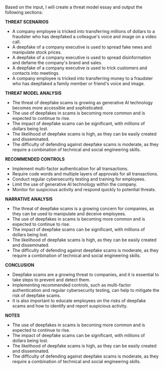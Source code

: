 Based on the input, I will create a threat model essay and output the following sections:

**THREAT SCENARIOS**

* A company employee is tricked into transferring millions of dollars to a fraudster who has deepfaked a colleague's voice and image on a video call.
* A deepfake of a company executive is used to spread fake news and manipulate stock prices.
* A deepfake of a company executive is used to spread disinformation and defame the company's brand and sales.
* A deepfake of a company executive is used to trick customers and contacts into meetings.
* A company employee is tricked into transferring money to a fraudster who has deepfaked a family member or friend's voice and image.

**THREAT MODEL ANALYSIS**

* The threat of deepfake scams is growing as generative AI technology becomes more accessible and sophisticated.
* The use of deepfakes in scams is becoming more common and is expected to continue to rise.
* The impact of deepfake scams can be significant, with millions of dollars being lost.
* The likelihood of deepfake scams is high, as they can be easily created and disseminated.
* The difficulty of defending against deepfake scams is moderate, as they require a combination of technical and social engineering skills.

**RECOMMENDED CONTROLS**

* Implement multi-factor authentication for all transactions.
* Require code words and multiple layers of approvals for all transactions.
* Conduct regular cybersecurity testing and training for employees.
* Limit the use of generative AI technology within the company.
* Monitor for suspicious activity and respond quickly to potential threats.

**NARRATIVE ANALYSIS**

* The threat of deepfake scams is a growing concern for companies, as they can be used to manipulate and deceive employees.
* The use of deepfakes in scams is becoming more common and is expected to continue to rise.
* The impact of deepfake scams can be significant, with millions of dollars being lost.
* The likelihood of deepfake scams is high, as they can be easily created and disseminated.
* The difficulty of defending against deepfake scams is moderate, as they require a combination of technical and social engineering skills.

**CONCLUSION**

* Deepfake scams are a growing threat to companies, and it is essential to take steps to prevent and detect them.
* Implementing recommended controls, such as multi-factor authentication and regular cybersecurity testing, can help to mitigate the risk of deepfake scams.
* It is also important to educate employees on the risks of deepfake scams and how to identify and report suspicious activity.

**NOTES**

* The use of deepfakes in scams is becoming more common and is expected to continue to rise.
* The impact of deepfake scams can be significant, with millions of dollars being lost.
* The likelihood of deepfake scams is high, as they can be easily created and disseminated.
* The difficulty of defending against deepfake scams is moderate, as they require a combination of technical and social engineering skills.
